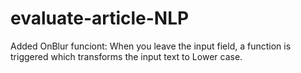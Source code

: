 # evaluate-article-NLP
 
Added OnBlur funciont: When you leave the input field, a function is triggered which transforms the input text to Lower case.

